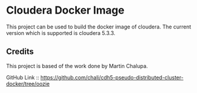 # Cloudera Docker Image 
This project can be used to build the docker image of cloudera. The current version which is supported is cloudera 5.3.3.

## Credits
This project is based of the work done by Martin Chalupa. 

GitHub Link :: https://github.com/chali/cdh5-pseudo-distributed-cluster-docker/tree/oozie
